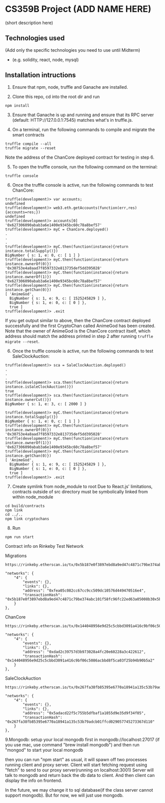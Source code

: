 # CS359B Project (ADD NAME HERE)

(short description here)

## Technologies used

(Add only the specific technologies you need to use until Midterm)

* (e.g. solidity, react, node, mysql)

## Installation intructions

1. Ensure that npm, node, truffle and Ganache are installed.

2. Clone this repo, cd into the root dir and run
```
npm install
```

3. Ensure that Ganache is up and running and ensure that its RPC server (default: HTTP://127.0.0.1:7545) matches what's in truffle.js.

4. On a terminal, run the following commands to compile and migrate the smart contracts
```
truffle compile --all
truffle migrate --reset
```
Note the address of the ChanCore deployed contract for testing in step 6.

5. To open the truffle console, run the following command on the terminal:
```
truffle console
```

6. Once the truffle console is active, run the following commands to test ChanCore:
```
truffle(development)> var accounts;
undefined
truffle(development)> web3.eth.getAccounts(function(err,res){accounts=res;})
undefined
truffle(development)> accounts[0]
'0x627306090abab3a6e1400e9345bc60c78a8bef57'
truffle(development)> myC = ChanCore.deployed()
.
.
.
truffle(development)> myC.then(function(instance){return instance.totalSupply()})
BigNumber { s: 1, e: 0, c: [ 1 ] }
truffle(development)> myC.then(function(instance){return instance.ownerOf(0)})
'0x30753e4a8aad7f8597332e813735def5dd395028'
truffle(development)> myC.then(function(instance){return instance.ownerOf(1)})
'0x627306090abab3a6e1400e9345bc60c78a8bef57'
truffle(development)> myC.then(function(instance){return instance.getChan(0)})
[ 'AnimeGod',
  BigNumber { s: 1, e: 9, c: [ 1525245829 ] },
  BigNumber { s: 1, e: 0, c: [ 0 ] },
  true ]
truffle(development)> .exit
```
If you get output similar to above, then the ChanCore contract deployed successfully and the first CryptoChan called AnimeGod has been created. Note that the owner of AnimeGod is the ChanCore contract itself, which address should match the address printed in step 2 after running `truffle migrate --reset`.

6. Once the truffle console is active, run the following commands to test SaleClockAuction:
```
truffle(development)> sca = SaleClockAuction.deployed()
.
.
.
truffle(development)> sca.then(function(instance){return instance.isSaleClockAuction()})
true
truffle(development)> sca.then(function(instance){return instance.ownerCut()})
BigNumber { s: 1, e: 3, c: [ 2000 ] }

truffle(development)> myC.then(function(instance){return instance.totalSupply()})
BigNumber { s: 1, e: 0, c: [ 1 ] }
truffle(development)> myC.then(function(instance){return instance.ownerOf(0)})
'0x30753e4a8aad7f8597332e813735def5dd395028'
truffle(development)> myC.then(function(instance){return instance.ownerOf(1)})
'0x627306090abab3a6e1400e9345bc60c78a8bef57'
truffle(development)> myC.then(function(instance){return instance.getChan(0)})
[ 'AnimeGod',
  BigNumber { s: 1, e: 9, c: [ 1525245829 ] },
  BigNumber { s: 1, e: 0, c: [ 0 ] },
  true ]
truffle(development)> .exit
```

7. Create symlink from node_module to root
Due to React.js' limitations, contracts outside of src directory must be symbolically linked from within node_module
```
cd build/contracts
npm link
cd ../..
npm link cryptochans
```

8. Run
```
npm run start
```


Contract info on Rinkeby Test Network

Migrations
```
https://rinkeby.etherscan.io/tx/0x5b187e0f3897ebd8a9ed47c4871c79be374abc101f58fc96fc22ed63a05008b3

"networks": {
    "4": {
		"events": {},
		"links": {},
		"address": "0xfea05c082cc67cc9cc509dc10576d449470516e4",
		"transactionHash": "0x5b187e0f3897ebd8a9ed47c4871c79be374abc101f58fc96fc22ed63a05008b30x5b187"
    }
},
```

ChanCore
```
https://rinkeby.etherscan.io/tx/0x144048956e9d25c5cbbd3091a416c9bf06c5086acbbd8f5ca03f25b94b90b5a2

"networks": {
	"4": {
		"events": {},
		"links": {},
		"address": "0xdad2c39757d3b973028a4fc20e60228a3c422612",
		"transactionHash": "0x144048956e9d25c5cbbd3091a416c9bf06c5086acbbd8f5ca03f25b94b90b5a2"
	}
},
```

SaleClockAuction
```
https://rinkeby.etherscan.io/tx/0x267fa38fb85395e6770a18941a135c53b79adcb01ffcd029057745273367d110

"networks": {
	"4": {
		"events": {},
		"links": {},
		"address": "0x5adacd22f5c755b5dfbaf1a1055d9e35d9f34f05",
		"transactionHash": "0x267fa38fb85395e6770a18941a135c53b79adcb01ffcd029057745273367d110"
	}
},
```


9.Mongodb:
setup your local mongodb first in mongodb://localhost:27017
(if you use mac, use command "brew install mongodb") and then run "mongod" to start your local mongodb

then you can run "npm start" as usual, it will spawn off two processes running client and proxy server. 
Client will start fetching request using "fetch" to send to our proxy server(running on localhost:3001)
Server will talk to mongodb and return back the db data to client. And then client can display the info 
on frontend.

In the future, we may change it to sql database(if the class server cannot support mongodb). But for now, we will just use mongodb.












